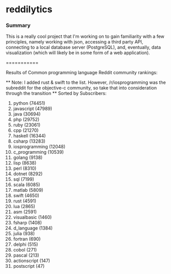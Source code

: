 reddilytics
===========

### Summary

This is a really cool project that I'm working on to gain familiarity with a few principles, namely working with json,
accessing a third party API, connecting to a local database server (PostgreSQL), and, eventually, data visualization (which will likely be in some form of a web application). 

===========


Results of Common programming language Reddit community rankings: 


** Note: I added rust & swift to the list.  However, /r/iosprogramming was the subreddit for the objective-c community, so take that into consideration through the transition **
Sorted by Subscribers: 

1. python (74451)
2. javascript (47989)
3. java (30694)
4. php (29752)
5. ruby (23061)
6. cpp (21270)
7. haskell (16344)
8. csharp (13283)
9. iosprogramming (12048)
10. c_programming (10539)
11. golang (9138)
12. lisp (8638)
13. perl (8310)
14. dotnet (8292)
15. sql (7199)
16. scala (6085)
17. matlab (5809)
18. swift (4650)
19. rust (4591)
20. lua (2865)
21. asm (2591)
22. visualbasic (1460)
23. fsharp (1408)
24. d_language (1384)
25. julia (938)
26. fortran (690)
27. delphi (515)
28. cobol (271)
29. pascal (213)
30. actionscript (147)
31. postscript (47)
